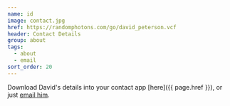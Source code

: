 ```yaml
---
name: id
image: contact.jpg
href: https://randomphotons.com/go/david_peterson.vcf
header: Contact Details
group: about
tags:
  - about
  - email
sort_order: 20
---
```

Download David's details into your contact app [here]({{ page.href }}), or just [email him](mailto:productions@randomphotons.com).
